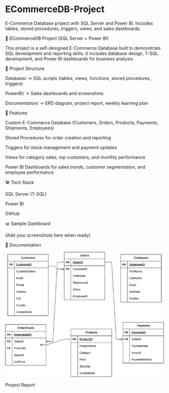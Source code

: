 # ECommerceDB-Project
E-Commerce Database project with SQL Server and Power BI. Includes tables, stored procedures, triggers, views, and sales dashboards.

🛒 ECommerceDB Project (SQL Server + Power BI)

This project is a self-designed E-Commerce Database built to demonstrate SQL development and reporting skills.
It includes database design, T-SQL development, and Power BI dashboards for business analysis.

📂 Project Structure

Database/ → SQL scripts (tables, views, functions, stored procedures, triggers)

PowerBI/ → Sales dashboards and screenshots

Documentation/ → ERD diagram, project report, weekly learning plan

🔹 Features

Custom E-Commerce Database (Customers, Orders, Products, Payments, Shipments, Employees)

Stored Procedures for order creation and reporting

Triggers for stock management and payment updates

Views for category sales, top customers, and monthly performance

Power BI Dashboards for sales trends, customer segmentation, and employee performance

🛠️ Tech Stack

SQL Server (T-SQL)

Power BI

GitHub

📊 Sample Dashboard

(Add your screenshots here when ready)


📄 Documentation

![ERD Diagram](Documentation/ERD_Diagram.png)

Project Report

